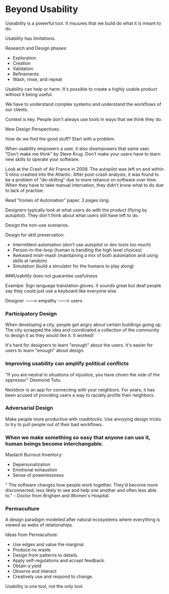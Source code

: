 # Beyond Usability

Useability is a powerful tool. It insuures that we build do what it is meant to do.

Usability has limitations.

Research and Design phases:
* Exploration
* Creation
* Validation
* Refinements
* Wash, rinse, and repeat

Usability can help or harm. It's possible to create a highly usable product without it being useful.

We have to understand complex systems and understand the workflows of our clients.

Context is key. People don't always use tools in ways that we think they do.

New Design Perspectives:

How do we find the good stuff? Start with a problem.

When usability empowers a user, it also disempowers that same user. "Don't make me think" by Steve Krug. Don't make your users have to learn new skills to operate your software.

Look at the Crash of Air France in 2009. The autopilot was left on and within 5 mins crashed into the Atlantic. After post-crash analysis, it was found to be a problem of "de-skilling" due to more reliance on software over time. When they have to take manual intervation, they didn't know what to do due to lack of practise.

Read "Ironies of Automation" paper. 3 pages long.

Designers typically look at what users do with the product (flying by autopilot). They don't think about what users still have left to do.

Design the non-use scenarios.

Design for skill preservation.
* Intermittent automation (don't use autopilot or dev tools too much)
* Person-in-the-loop (human is handling the high level choices)
* Awkward mish-mash (maintaining a mix of both automation and using skills at random)
* Simulation (build a simulator for the humans to play along)

 ###Usability does not guarantee usefulness

Examlpe: Sign language translation gloves. It sounds great but deaf people say they could just use a keyboard like everyone else.

Designer ---> empathy ---> users

### Participatory Design

When developing a city, people got angry about certain buildings going up. The city scrapped the idea and coordinated a collection of the community to design it as they would like it. It worked!

It's hard for designers to learn "enough" about the users. It's easier for users to learn "enough" about design.

### Improving usability can amplify political conflicts

"If you are neutral in situations of injustice, you have choen the side of the oppressor" Desmond Tutu.

Nextdoor is an app for connecting with your neighbors. For years, it has been acused of providing users a way to racially profile their neighbors.

### Adversarial Design

Make people more productive with roadblocks. Use annoying design tricks to try to pull people out of their bad workflows.

### When we make something so easy that anyone can use it, human beings become interchangable.

Maslach Burnout Inventory:

* Depersonalization
* Emotional exhaustion
* Sense of powerlessness

" The software changes how people work together. They'd become more disconnected; less likely to see and help one another and often less able to." - Doctor from Brigham and Women's Hospital.

### Permaculture

A design paradigm modelled after natural ecosystems where everything is viewed as webs of relationships.

Ideas from Permaculture:

* Use edges and value the marginal.
* Produce no waste.
* Design from patterns to details.
* Apply self-regulations and accept feedback.
* Obtain a yield
* Observe and interact
* Creatively use and respond to change.

Usability is one tool, not the only tool.